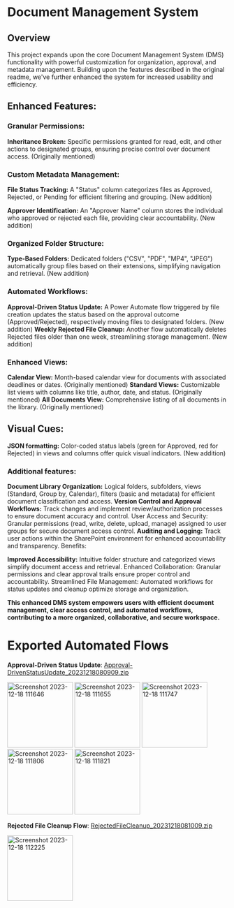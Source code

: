 # Document Management System

## Overview

This project expands upon the core Document Management System (DMS) functionality with powerful customization for organization, approval, and metadata management. Building upon the features described in the original readme, we've further enhanced the system for increased usability and efficiency.

## Enhanced Features:

### Granular Permissions:

**Inheritance Broken:** Specific permissions granted for read, edit, and other actions to designated groups, ensuring precise control over document access. (Originally mentioned)
### Custom Metadata Management:

**File Status Tracking:** A "Status" column categorizes files as Approved, Rejected, or Pending for efficient filtering and grouping. (New addition)

**Approver Identification:** An "Approver Name" column stores the individual who approved or rejected each file, providing clear accountability. (New addition)

### Organized Folder Structure:

**Type-Based Folders:** Dedicated folders ("CSV", "PDF", "MP4", "JPEG") automatically group files based on their extensions, simplifying navigation and retrieval. (New addition)
### Automated Workflows:

**Approval-Driven Status Update:** A Power Automate flow triggered by file creation updates the status based on the approval outcome (Approved/Rejected), respectively moving files to designated folders. (New addition)
**Weekly Rejected File Cleanup:** Another flow automatically deletes Rejected files older than one week, streamlining storage management. (New addition)

### Enhanced Views:

**Calendar View:** Month-based calendar view for documents with associated deadlines or dates. (Originally mentioned)
**Standard Views:** Customizable list views with columns like title, author, date, and status. (Originally mentioned)
**All Documents View:** Comprehensive listing of all documents in the library. (Originally mentioned)
## Visual Cues:

**JSON formatting:** Color-coded status labels (green for Approved, red for Rejected) in views and columns offer quick visual indicators. (New addition)
### Additional features:

**Document Library Organization:** Logical folders, subfolders, views (Standard, Group by, Calendar), filters (basic and metadata) for efficient document classification and access.
**Version Control and Approval Workflows:** Track changes and implement review/authorization processes to ensure document accuracy and control.
User Access and Security: Granular permissions (read, write, delete, upload, manage) assigned to user groups for secure document access control.
**Auditing and Logging:** Track user actions within the SharePoint environment for enhanced accountability and transparency.
Benefits:

**Improved Accessibility:** Intuitive folder structure and categorized views simplify document access and retrieval.
Enhanced Collaboration: Granular permissions and clear approval trails ensure proper control and accountability.
Streamlined File Management: Automated workflows for status updates and cleanup optimize storage and organization.

**This enhanced DMS system empowers users with efficient document management, clear access control, and automated workflows, contributing to a more organized, collaborative, and secure workspace.**
# Exported  Automated Flows


**Approval-Driven Status Update**: 
[Approval-DrivenStatusUpdate_20231218080909.zip](https://github.com/CodePointCreativesPowerPlatform/Project-1-Document-Management-/files/13701083/Approval-DrivenStatusUpdate_20231218080909.zip)

<img width="150" alt="Screenshot 2023-12-18 111646" src="https://github.com/CodePointCreativesPowerPlatform/Project-1-Document-Management-/assets/89215713/c27cff73-1042-4681-83d0-61c6fced4841">
<img width="150" alt="Screenshot 2023-12-18 111655" src="https://github.com/CodePointCreativesPowerPlatform/Project-1-Document-Management-/assets/89215713/41d35592-1c2c-4460-9150-096bdaffd6f4">
<img width="150" alt="Screenshot 2023-12-18 111747" src="https://github.com/CodePointCreativesPowerPlatform/Project-1-Document-Management-/assets/89215713/9d4fdabb-5edf-4c59-864e-17fcf1e87571">
<img width="150" alt="Screenshot 2023-12-18 111806" src="https://github.com/CodePointCreativesPowerPlatform/Project-1-Document-Management-/assets/89215713/b4b457d4-146f-46f8-8628-e8744a59b87d">
<img width="150" alt="Screenshot 2023-12-18 111821" src="https://github.com/CodePointCreativesPowerPlatform/Project-1-Document-Management-/assets/89215713/2ca33f1f-7027-4829-ae26-54760735621f">

**Rejected File Cleanup Flow**:
[RejectedFileCleanup_20231218081009.zip](https://github.com/CodePointCreativesPowerPlatform/Project-1-Document-Management-/files/13701081/RejectedFileCleanup_20231218081009.zip)


<img width="150" alt="Screenshot 2023-12-18 112225" src="https://github.com/CodePointCreativesPowerPlatform/Project-1-Document-Management-/assets/89215713/83566cd5-1931-4eee-aa42-2539b79cc379">



